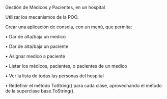 Gestión de Médicos y Pacientes, en un hospital

Utilizar los mecanismos de la POO. 

 

Crear una aplicación de consola, con un menú, que permita: 

• Dar de alta/baja un medico 

• Dar de alta/baja un paciente

• Asignar medico a paciente 

• Listar los médicos, pacientes, o pacientes de un medico 

• Ver la lista de todas las personas del hospital 

 

• Redefinir el método ToString() para cada clase, aprovechando el método de la superclase base.ToString(). 
